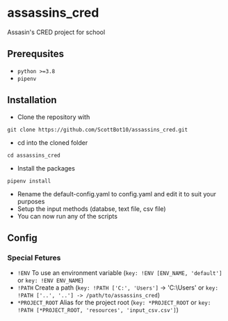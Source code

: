 # assassins_cred
Assasin's CRED project for school

## Prerequsites
* `python >=3.8`
* `pipenv`

## Installation
*  Clone the repository with
```
git clone https://github.com/ScottBot10/assassins_cred.git
```
* cd into the cloned folder
```
cd assassins_cred
```
* Install the packages
```
pipenv install
```
* Rename the default-config.yaml to config.yaml and edit it to suit your purposes
* Setup the input methods (databse, text file, csv file)
* You can now run any of the scripts

## Config
### Special Fetures
  * `!ENV` To use an environment variable (`key: !ENV [ENV_NAME, 'default']` or `key: !ENV ENV_NAME`)
  * `!PATH` Create a path (`key: !PATH ['C:', 'Users']` -> 'C:\Users' or `key: !PATH ['..', '..'] -> /path/to/assassins_cred`)
  * `*PROJECT_ROOT` Alias for the project root (`key: *PROJECT_ROOT` or `key: !PATH [*PROJECT_ROOT, 'resources', 'input_csv.csv']`)
